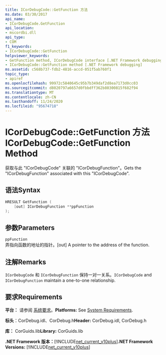 ```yaml
---
title: ICorDebugCode::GetFunction 方法
ms.date: 03/30/2017
api_name:
- ICorDebugCode.GetFunction
api_location:
- mscordbi.dll
api_type:
- COM
f1_keywords:
- ICorDebugCode::GetFunction
helpviewer_keywords:
- GetFunction method, ICorDebugCode interface [.NET Framework debugging]
- ICorDebugCode::GetFunction method [.NET Framework debugging]
ms.assetid: c568b737-fdb2-4816-accd-051f5ab760f1
topic_type:
- apiref
ms.openlocfilehash: 99972c5840645c95b7b349daf2d8ea7173d0cc03
ms.sourcegitcommit: d8020797a6657d0fbbdff362b80300815f682f94
ms.translationtype: MT
ms.contentlocale: zh-CN
ms.lasthandoff: 11/24/2020
ms.locfileid: "95674718"
---
```

# <a name="icordebugcodegetfunction-method"></a><span data-ttu-id="debc3-102">ICorDebugCode::GetFunction 方法</span><span class="sxs-lookup"><span data-stu-id="debc3-102">ICorDebugCode::GetFunction Method</span></span>

<span data-ttu-id="debc3-103">获取与此 "ICorDebugCode" 关联的 "ICorDebugFunction"。</span><span class="sxs-lookup"><span data-stu-id="debc3-103">Gets the "ICorDebugFunction" associated with this "ICorDebugCode".</span></span>  
  
## <a name="syntax"></a><span data-ttu-id="debc3-104">语法</span><span class="sxs-lookup"><span data-stu-id="debc3-104">Syntax</span></span>  
  
```cpp  
HRESULT GetFunction (  
    [out] ICorDebugFunction **ppFunction  
);  
```  
  
## <a name="parameters"></a><span data-ttu-id="debc3-105">参数</span><span class="sxs-lookup"><span data-stu-id="debc3-105">Parameters</span></span>  

 `ppFunction`  
 <span data-ttu-id="debc3-106">弄指向函数的地址的指针。</span><span class="sxs-lookup"><span data-stu-id="debc3-106">[out] A pointer to the address of the function.</span></span>  
  
## <a name="remarks"></a><span data-ttu-id="debc3-107">注解</span><span class="sxs-lookup"><span data-stu-id="debc3-107">Remarks</span></span>  

 <span data-ttu-id="debc3-108">`ICorDebugCode` 和 `ICorDebugFunction` 保持一对一关系。</span><span class="sxs-lookup"><span data-stu-id="debc3-108">`ICorDebugCode` and `ICorDebugFunction` maintain a one-to-one relationship.</span></span>  
  
## <a name="requirements"></a><span data-ttu-id="debc3-109">要求</span><span class="sxs-lookup"><span data-stu-id="debc3-109">Requirements</span></span>  

 <span data-ttu-id="debc3-110">**平台：** 请参阅 [系统要求](../../get-started/system-requirements.md)。</span><span class="sxs-lookup"><span data-stu-id="debc3-110">**Platforms:** See [System Requirements](../../get-started/system-requirements.md).</span></span>  
  
 <span data-ttu-id="debc3-111">**标头**：CorDebug.idl、CorDebug.h</span><span class="sxs-lookup"><span data-stu-id="debc3-111">**Header:** CorDebug.idl, CorDebug.h</span></span>  
  
 <span data-ttu-id="debc3-112">**库：** CorGuids.lib</span><span class="sxs-lookup"><span data-stu-id="debc3-112">**Library:** CorGuids.lib</span></span>  
  
 <span data-ttu-id="debc3-113">**.NET Framework 版本：**[!INCLUDE[net_current_v10plus](../../../../includes/net-current-v10plus-md.md)]</span><span class="sxs-lookup"><span data-stu-id="debc3-113">**.NET Framework Versions:** [!INCLUDE[net_current_v10plus](../../../../includes/net-current-v10plus-md.md)]</span></span>

